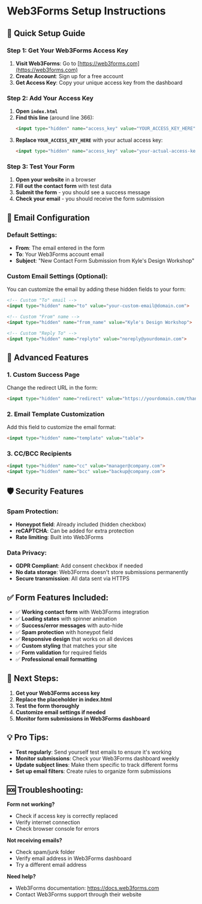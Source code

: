 # Web3Forms Setup Instructions

## 🚀 Quick Setup Guide

### Step 1: Get Your Web3Forms Access Key

1. **Visit Web3Forms**: Go to [https://web3forms.com](https://web3forms.com)
2. **Create Account**: Sign up for a free account
3. **Get Access Key**: Copy your unique access key from the dashboard

### Step 2: Add Your Access Key

1. **Open `index.html`**
2. **Find this line** (around line 366):
   ```html
   <input type="hidden" name="access_key" value="YOUR_ACCESS_KEY_HERE">
   ```
3. **Replace `YOUR_ACCESS_KEY_HERE`** with your actual access key:
   ```html
   <input type="hidden" name="access_key" value="your-actual-access-key-here">
   ```

### Step 3: Test Your Form

1. **Open your website** in a browser
2. **Fill out the contact form** with test data
3. **Submit the form** - you should see a success message
4. **Check your email** - you should receive the form submission

## 📧 Email Configuration

### Default Settings:
- **From**: The email entered in the form
- **To**: Your Web3Forms account email
- **Subject**: "New Contact Form Submission from Kyle's Design Workshop"

### Custom Email Settings (Optional):

You can customize the email by adding these hidden fields to your form:

```html
<!-- Custom "To" email -->
<input type="hidden" name="to" value="your-custom-email@domain.com">

<!-- Custom "From" name -->
<input type="hidden" name="from_name" value="Kyle's Design Workshop">

<!-- Custom "Reply To" -->
<input type="hidden" name="replyto" value="noreply@yourdomain.com">
```

## 🔧 Advanced Features

### 1. Custom Success Page
Change the redirect URL in the form:
```html
<input type="hidden" name="redirect" value="https://yourdomain.com/thank-you">
```

### 2. Email Template Customization
Add this field to customize the email format:
```html
<input type="hidden" name="template" value="table">
```

### 3. CC/BCC Recipients
```html
<input type="hidden" name="cc" value="manager@company.com">
<input type="hidden" name="bcc" value="backup@company.com">
```

## 🛡️ Security Features

### Spam Protection:
- **Honeypot field**: Already included (hidden checkbox)
- **reCAPTCHA**: Can be added for extra protection
- **Rate limiting**: Built into Web3Forms

### Data Privacy:
- **GDPR Compliant**: Add consent checkbox if needed
- **No data storage**: Web3Forms doesn't store submissions permanently
- **Secure transmission**: All data sent via HTTPS

## ✅ Form Features Included:

- ✅ **Working contact form** with Web3Forms integration
- ✅ **Loading states** with spinner animation
- ✅ **Success/error messages** with auto-hide
- ✅ **Spam protection** with honeypot field
- ✅ **Responsive design** that works on all devices
- ✅ **Custom styling** that matches your site
- ✅ **Form validation** for required fields
- ✅ **Professional email formatting**

## 🎯 Next Steps:

1. **Get your Web3Forms access key**
2. **Replace the placeholder in index.html**
3. **Test the form thoroughly**
4. **Customize email settings if needed**
5. **Monitor form submissions in Web3Forms dashboard**

## 💡 Pro Tips:

- **Test regularly**: Send yourself test emails to ensure it's working
- **Monitor submissions**: Check your Web3Forms dashboard weekly
- **Update subject lines**: Make them specific to track different forms
- **Set up email filters**: Create rules to organize form submissions

## 🆘 Troubleshooting:

**Form not working?**
- Check if access key is correctly replaced
- Verify internet connection
- Check browser console for errors

**Not receiving emails?**
- Check spam/junk folder
- Verify email address in Web3Forms dashboard
- Try a different email address

**Need help?**
- Web3Forms documentation: https://docs.web3forms.com
- Contact Web3Forms support through their website
